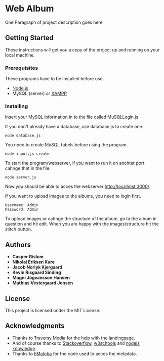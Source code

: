 # Web Album

One Paragraph of project description goes here

## Getting Started

These instructions will get you a copy of the project up and running on your local machine.

### Prerequisites

These programs have to be installed before use.

* [Node.js](https://nodejs.org/en/download/)
* MySQL (server) or [XAMPP](ttps://www.apachefriends.org/index.html) 

### Installing

Insert your MySQL information in to the file called MuSQLLogin.js 

If you don't already have a database, use database.js to create one. 
```
node database.js
```

You need to create MySQL tabels before using the program.
```
node input.js create
```

To start the program/webserver, if you want to run it on anohter port cahnge that in the file.
```
node server.js
```
Now you should be able to acces the webserver [http://localhost:3000/](http://localhost:3000/).

If you want to upload images to the albums, you need to login first.
```
Username: Admin
Password: Admin
```

To upload images or cahnge the structure of the  album, go to the album in question and hit edit. When you are happy with the images/structure hit the stitch button.

## Authors

* **Casper Gislum**
* **Nikolai Eriksen Kure**
* **Jacob Norlyk Kjergaard**
* **Kevin Risgaard Sinding**
* **Magni Jógvansson Hansen**
* **Mathias Vestergaard Jensen**

## License

This project is licensed under the MIT License.

## Acknowledgments
* Thanks to [Traversy Media](https://www.youtube.com/channel/UC29ju8bIPH5as8OGnQzwJyA) for the help with the landingpage.
* And of course thanks to [Stackoverflow](https://www.Stackoverflow.com), [w3schools](https://www.w3schools.com/) and [nodejs knowledge](https://nodejs.org/en/knowledge/).
* Thanks to [hMatoba](https://github.com/hMatoba) for the code used to acces the metadata.

